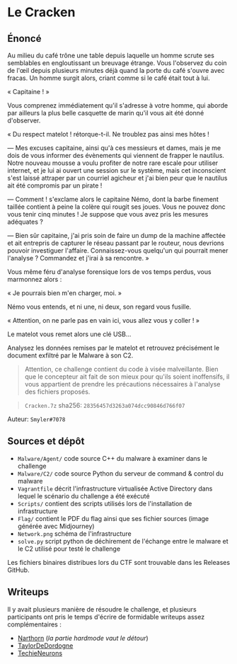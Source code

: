 # Le Cracken

## Énoncé

Au milieu du café trône une table depuis laquelle un homme scrute ses semblables en engloutissant un breuvage étrange. Vous l'observez du coin de l'œil depuis plusieurs minutes déjà quand la porte du café s'ouvre avec fracas. Un homme surgit alors, criant comme si le café était tout à lui.

« Capitaine ! »

Vous comprenez immédiatement qu'il s'adresse à votre homme, qui aborde par ailleurs la plus belle casquette de marin qu'il vous ait été donné d'observer.

« Du respect matelot ! rétorque-t-il. Ne troublez pas ainsi mes hôtes !

— Mes excuses capitaine, ainsi qu'à ces messieurs et dames, mais je me dois de vous informer des évènements qui viennent de frapper le nautilus. Notre nouveau mousse a voulu profiter de notre rare escale pour utiliser internet, et je lui ai ouvert une session sur le système, mais cet inconscient s'est laissé attraper par un courriel agicheur et j'ai bien peur que le nautilus ait été compromis par un pirate !

— Comment ! s'exclame alors le capitaine Némo, dont la barbe finement taillée contient à peine la colère qui rougit ses joues. Vous ne pouvez donc vous tenir cinq minutes ! Je suppose que vous avez pris les mesures adéquates ?

— Bien sûr capitaine, j'ai pris soin de faire un dump de la machine affectée et ait entrepris de capturer le réseau passant par le routeur, nous devrions pouvoir investiguer l'affaire. Connaissez-vous quelqu'un qui pourrait mener l'analyse ? Commandez et j'irai à sa rencontre. »

Vous même féru d'analyse forensique lors de vos temps perdus, vous marmonnez alors :

« Je pourrais bien m'en charger, moi. »

Némo vous entends, et ni une, ni deux, son regard vous fusille.

« Attention, on ne parle pas en vain ici, vous allez vous y coller ! »

Le matelot vous remet alors une clé USB...


Analysez les données remises par le matelot et retrouvez précisément le document exfiltré par le Malware à son C2.

> Attention, ce challenge contient du code à visée malveillante. Bien que le concepteur ait fait de son mieux pour qu'ils soient inoffensifs, il vous appartient de prendre les précautions nécessaires à l'analyse des fichiers proposés.

> `Cracken.7z` sha256: `28356457d3263a074dcc90846d766f07`

Auteur: `Smyler#7078`

## Sources et dépôt

- `Malware/Agent/` code source C++ du malware à examiner dans le challenge
- `Malware/C2/` code source Python du serveur de command & control du malware
- `Vagrantfile` décrit l'infrastructure virtualisée Active Directory dans lequel le scénario du challenge a été exécuté
- `Scripts/` contient des scripts utilisés lors de l'installation de infrastructure
- `Flag/` contient le PDF du flag ainsi que ses fichier sources (image générée avec Midjourney)
- `Network.png` schéma de l'infrastructure
- `solve.py` script python de déchirement de l'échange entre le malware et le C2 utilisé pour testé le challenge

Les fichiers binaires distribues lors du CTF sont trouvable dans les Releases GitHub.

## Writeups

Il y avait plusieurs manière de résoudre le challenge, et plusieurs participants ont pris le temps d'écrire de formidable writeups assez complémentaires :
- [Narthorn](https://github.com/Narthorn/ctf/tree/master/2023-05-10_404CTF-2023/01.%20forensics/Le%20Cracken) (*la partie hardmode vaut le détour*)
- [TaylorDeDordogne](https://nudistbeaaach.github.io/write-ups/cracken/)
- [TechieNeurons](https://github.com/TechieNeurons/404CTF_2023_write_ups/tree/main/forensics/le_cracken)

